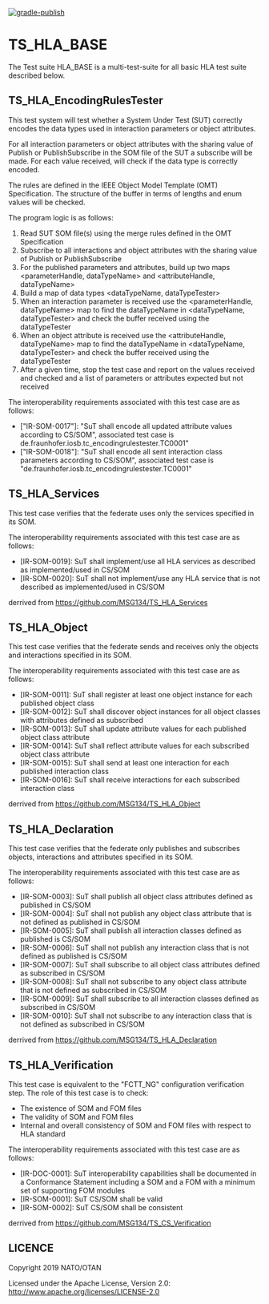 [![gradle-publish](https://github.com/IVCTool/TS_HLA_BASE/actions/workflows/gradle-publish.yml/badge.svg)](https://github.com/IVCTool/TS_HLA_BASE/actions/workflows/gradle-publish.yml)

# TS_HLA_BASE

The Test suite HLA_BASE is a multi-test-suite for all basic HLA test suite described below.

## TS_HLA_EncodingRulesTester

This test system will test whether a System Under Test (SUT) correctly encodes the data types used in interaction parameters or object attributes.

For all interaction parameters or object attributes with the sharing value of Publish or PublishSubscribe in the SOM file of the SUT a subscribe will be made. For each value received, will check if the data type is correctly encoded.

The rules are defined in the IEEE Object Model Template (OMT) Specification. The structure of the buffer in terms of lengths and enum values will be checked.

The program logic is as follows:

1) Read SUT SOM file(s) using the merge rules defined in the OMT Specification
2) Subscribe to all interactions and object attributes with the sharing value of Publish or PublishSubscribe
3) For the published parameters and attributes, build up two maps <parameterHandle, dataTypeName> and <attributeHandle, dataTypeName>
4) Build a map of data types <dataTypeName, dataTypeTester>
5) When an interaction parameter is received use the <parameterHandle, dataTypeName> map to find the dataTypeName in <dataTypeName, dataTypeTester> and check the buffer received using the dataTypeTester
6) When an object attribute is received use the <attributeHandle, dataTypeName> map  to find the dataTypeName in <dataTypeName, dataTypeTester> and check the buffer received using the dataTypeTester
7) After a given time, stop the test case and report on the values received and checked and a list of parameters or attributes expected but not received

The interoperability requirements associated with this test case are as follows:

* ["IR-SOM-0017"]: "SuT shall encode all updated attribute values according to CS/SOM", associated test case is de.fraunhofer.iosb.tc_encodingrulestester.TC0001"
* ["IR-SOM-0018"]:	"SuT shall encode all sent interaction class parameters according to CS/SOM", associated test case is 	"de.fraunhofer.iosb.tc_encodingrulestester.TC0001"


## TS_HLA_Services

This test case verifies that the federate uses only the services specified in its SOM.

The interoperability requirements associated with this test case are as follows:
* [IR-SOM-0019]:	SuT shall implement/use all HLA services as described as implemented/used in CS/SOM
* [IR-SOM-0020]:	SuT shall not implement/use any HLA service that is not described as implemented/used in CS/SOM

derrived from https://github.com/MSG134/TS_HLA_Services

## TS_HLA_Object

This test case verifies that the federate sends and receives only the objects and interactions specified in its SOM.

The interoperability requirements associated with this test case are as follows:
* [IR-SOM-0011]:	SuT shall register at least one object instance for each published object class
* [IR-SOM-0012]:	SuT shall discover object instances for all object classes with attributes defined as subscribed
* [IR-SOM-0013]:	SuT shall update attribute values for each published object class attribute
* [IR-SOM-0014]:	SuT shall reflect attribute values for each subscribed object class attribute
* [IR-SOM-0015]:	SuT shall send at least one interaction for each published interaction class
* [IR-SOM-0016]:	SuT shall receive interactions for each subscribed interaction class

derrived from https://github.com/MSG134/TS_HLA_Object

## TS_HLA_Declaration

This test case verifies that the federate only publishes and subscribes objects, interactions and attributes specified in its SOM.

The interoperability requirements associated with this test case are as follows:
* [IR-SOM-0003]:	SuT shall publish all object class attributes defined as published in CS/SOM
* [IR-SOM-0004]:	SuT shall not publish any object class attribute that is not defined as published in CS/SOM
* [IR-SOM-0005]:	SuT shall publish all interaction classes defined as published is CS/SOM
* [IR-SOM-0006]:	SuT shall not publish any interaction class that is not defined as published is CS/SOM
* [IR-SOM-0007]:	SuT shall subscribe to all object class attributes defined as subscribed in CS/SOM
* [IR-SOM-0008]:	SuT shall not subscribe to any object class attribute that is not defined as subscribed in CS/SOM
* [IR-SOM-0009]:	SuT shall subscribe to all interaction classes defined as subscribed in CS/SOM
* [IR-SOM-0010]:	SuT shall not subscribe to any interaction class that is not defined as subscribed in CS/SOM

derrived from https://github.com/MSG134/TS_HLA_Declaration

## TS_HLA_Verification

This test case is equivalent to the "FCTT_NG" configuration verification step. The role of this test case is to check:
* The existence of SOM and FOM files
* The validity of SOM and FOM files
* Internal and overall consistency of SOM and FOM files with respect to HLA standard

The interoperability requirements associated with this test case are as follows:
* [IR-DOC-0001]:	SuT interoperability capabilities shall be documented in a Conformance Statement including a SOM and a FOM with a minimum set of supporting FOM modules
* [IR-SOM-0001]:	SuT CS/SOM shall be valid
* [IR-SOM-0002]:	SuT CS/SOM shall be consistent

derrived from https://github.com/MSG134/TS_CS_Verification

## LICENCE

Copyright 2019 NATO/OTAN

Licensed under the Apache License, Version 2.0: http://www.apache.org/licenses/LICENSE-2.0
